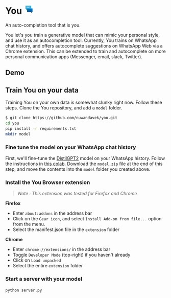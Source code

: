 # You  <img src="extension/icons48.png" width="30"/> 

An auto-completion tool that is you.

You let's you train a generative model that can mimic your personal style, and use it as an autocompletion tool. Currently, You trains on WhatsApp chat history, and offers autocomplete suggestions on WhatsApp Web via a Chrome extension. This can be extended to train and autocomplete on more personal communication apps (Messenger, email, slack, Twitter).

## Demo

## Train You on your data

Training You on your own data is somewhat clunky right now. Follow these steps. Clone the You repository, and add a `model` folder.

```bash
$ git clone https://github.com/nuwandavek/you.git
cd you
pip install -r requirements.txt
mkdir model
```


### Fine tune the model on your WhatsApp chat history

First, we'll fine-tune the [DistilGPT2](https://huggingface.co/distilgpt2) model on your WhatsApp history. Follow the instructions in [this colab](https://colab.research.google.com/github/nuwandavek/you/blob/master/Training_You.ipynb). Download the `model.zip` file at the end of this step, and move the contents into the `model` folder you created above.  

### Install the You Browser extension
> *Note : This extension was tested for Firefox and Chrome* 

**Firefox**

- Enter `about:addons` in the address bar
- Click on the `Gear icon`, and select `Install Add-on from file...` option from the menu. 
- Select the manifest.json file in the `extension` folder

**Chrome**

- Enter `chrome://extensions/` in the address bar
- Toggle `Developer Mode` (top-right) if you haven't already
- Click on `Load unpacked`
- Select the entire `extension` folder


### Start a server with your model

```
python server.py
```

